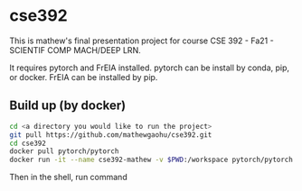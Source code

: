 # cse392

This is mathew's final presentation project for course CSE 392 - Fa21 - SCIENTIF COMP MACH/DEEP LRN. 

It requires pytorch and FrEIA installed. pytorch can be install by conda, pip, or docker. FrEIA can be installed by pip.

## Build up (by docker)

```bash
cd <a directory you would like to run the project>
git pull https://github.com/mathewgaohu/cse392.git
cd cse392
docker pull pytorch/pytorch
docker run -it --name cse392-mathew -v $PWD:/workspace pytorch/pytorch
```

Then in the shell, run command

```
```

